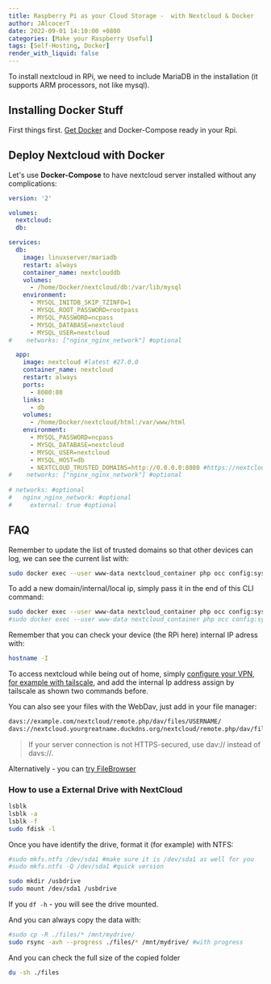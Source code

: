 ```yaml
---
title: Raspberry Pi as your Cloud Storage -  with Nextcloud & Docker
author: JAlcocerT
date: 2022-09-01 14:10:00 +0800
categories: [Make your Raspberry Useful]
tags: [Self-Hosting, Docker]
render_with_liquid: false
---
```


To install nextcloud in RPi, we need to include MariaDB in the installation (it supports ARM processors, not like mysql).


## Installing Docker Stuff

First things first. [Get Docker](https://fossengineer.com/docker-first-steps-guide-for-data-analytics/) and Docker-Compose ready in your Rpi.

## Deploy Nextcloud with Docker

Let's use **Docker-Compose** to have nextcloud server installed without any complications:


```yml
version: '2'

volumes:
  nextcloud:
  db:

services:
  db:
    image: linuxserver/mariadb
    restart: always
    container_name: nextclouddb
    volumes:
      - /home/Docker/nextcloud/db:/var/lib/mysql
    environment:
      - MYSQL_INITDB_SKIP_TZINFO=1
      - MYSQL_ROOT_PASSWORD=rootpass
      - MYSQL_PASSWORD=ncpass
      - MYSQL_DATABASE=nextcloud
      - MYSQL_USER=nextcloud
#    networks: ["nginx_nginx_network"] #optional 

  app:
    image: nextcloud #latest #27.0.0
    container_name: nextcloud
    restart: always
    ports:
      - 8080:80
    links:
      - db
    volumes:
      - /home/Docker/nextcloud/html:/var/www/html
    environment:
      - MYSQL_PASSWORD=ncpass
      - MYSQL_DATABASE=nextcloud
      - MYSQL_USER=nextcloud
      - MYSQL_HOST=db
      - NEXTCLOUD_TRUSTED_DOMAINS=http://0.0.0.0:8080 #https://nextcloud.yourduckdnsubdomain.duckdns.org/
#    networks: ["nginx_nginx_network"] #optional 
 
# networks: #optional
#   nginx_nginx_network: #optional
#     external: true #optional
```


## FAQ

Remember to update the list of trusted domains so that other devices can log, we can see the current list with:

```sh
sudo docker exec --user www-data nextcloud_container php occ config:system:get trusted_domains
```

To add a new domain/internal/local ip, simply pass it in the end of this CLI command:


```sh
sudo docker exec --user www-data nextcloud_container php occ config:system:set trusted_domains 7 --value 192.168.1.22:8080
#sudo docker exec --user www-data nextcloud_container php occ config:system:set trusted_domains 7 --value nextcloud.yourgreatname.duckdns.org
```

Remember that you can check your device (the RPi here) internal IP adress with:


```sh
hostname -I
```

To access nextcloud while being out of home, simply [configure your VPN, for example with tailscale](https://jalcocert.github.io/Linux/debian/ubuntu/linux_vpn_setup/), and add the internal Ip address assign by tailscale as shown two commands before.

You can also see your files with the WebDav, just add in your file manager:

```sh
davs://example.com/nextcloud/remote.php/dav/files/USERNAME/
davs://nextcloud.yourgreatname.duckdns.org/nextcloud/remote.php/dav/files/USERNAME/
```

> If your server connection is not HTTPS-secured, use dav:// instead of davs://.

Alternatively - you can [try FileBrowser](https://fossengineer.com/selfhosting-filebrowser-docker/)

### How to use a External Drive with NextCloud

```sh
lsblk
lsblk -a
lsblk -f
sudo fdisk -l

```

Once you have identify the drive, format it (for example) with NTFS:

```sh
#sudo mkfs.ntfs /dev/sda1 #make sure it is /dev/sda1 as well for you
#sudo mkfs.ntfs -Q /dev/sda1 #quick version
```

```sh
sudo mkdir /usbdrive
sudo mount /dev/sda1 /usbdrive
```

If you `df -h` - you will see the drive mounted.

And you can always copy the data with:

```sh
#sudo cp -R ./files/* /mnt/mydrive/
sudo rsync -avh --progress ./files/* /mnt/mydrive/ #with progress
```

And you can check the full size of the copied folder

```sh
du -sh ./files
```
